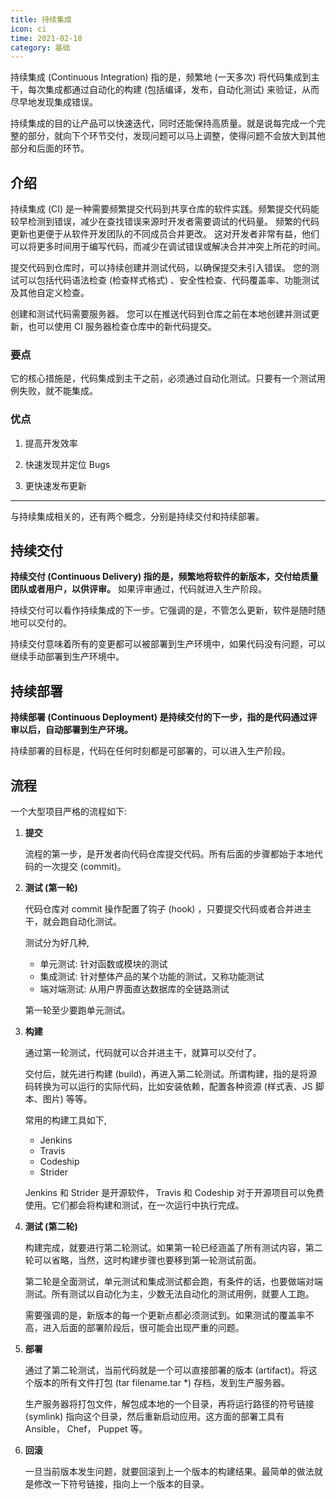 ```yaml
---
title: 持续集成
icon: ci
time: 2021-02-18
category: 基础
---
```


持续集成 (Continuous Integration) 指的是，频繁地 (一天多次) 将代码集成到主干，每次集成都通过自动化的构建 (包括编译，发布，自动化测试) 来验证，从而尽早地发现集成错误。

持续集成的目的让产品可以快速迭代，同时还能保持高质量。就是说每完成一个完整的部分，就向下个环节交付，发现问题可以马上调整，使得问题不会放大到其他部分和后面的环节。

<!-- more -->

## 介绍

持续集成 (CI) 是一种需要频繁提交代码到共享仓库的软件实践。频繁提交代码能较早检测到错误，减少在查找错误来源时开发者需要调试的代码量。 频繁的代码更新也更便于从软件开发团队的不同成员合并更改。 这对开发者非常有益，他们可以将更多时间用于编写代码，而减少在调试错误或解决合并冲突上所花的时间。

提交代码到仓库时，可以持续创建并测试代码，以确保提交未引入错误。 您的测试可以包括代码语法检查 (检查样式格式) 、安全性检查、代码覆盖率、功能测试及其他自定义检查。

创建和测试代码需要服务器。 您可以在推送代码到仓库之前在本地创建并测试更新，也可以使用 CI 服务器检查仓库中的新代码提交。

### 要点

它的核心措施是，代码集成到主干之前，必须通过自动化测试。只要有一个测试用例失败，就不能集成。

### 优点

1. 提高开发效率

1. 快速发现并定位 Bugs

1. 更快速发布更新

---

与持续集成相关的，还有两个概念，分别是持续交付和持续部署。

## 持续交付

**持续交付 (Continuous Delivery) 指的是，频繁地将软件的新版本，交付给质量团队或者用户，以供评审。** 如果评审通过，代码就进入生产阶段。

持续交付可以看作持续集成的下一步。它强调的是，不管怎么更新，软件是随时随地可以交付的。

持续交付意味着所有的变更都可以被部署到生产环境中，如果代码没有问题，可以继续手动部署到生产环境中。

## 持续部署

**持续部署 (Continuous Deployment) 是持续交付的下一步，指的是代码通过评审以后，自动部署到生产环境。**

持续部署的目标是，代码在任何时刻都是可部署的，可以进入生产阶段。

## 流程

一个大型项目严格的流程如下:

1. **提交**

   流程的第一步，是开发者向代码仓库提交代码。所有后面的步骤都始于本地代码的一次提交 (commit)。

1. **测试 (第一轮)**

   代码仓库对 commit 操作配置了钩子 (hook) ，只要提交代码或者合并进主干，就会跑自动化测试。

   测试分为好几种,

   - 单元测试: 针对函数或模块的测试
   - 集成测试: 针对整体产品的某个功能的测试，又称功能测试
   - 端对端测试: 从用户界面直达数据库的全链路测试

   第一轮至少要跑单元测试。

1. **构建**

   通过第一轮测试，代码就可以合并进主干，就算可以交付了。

   交付后，就先进行构建 (build)，再进入第二轮测试。所谓构建，指的是将源码转换为可以运行的实际代码，比如安装依赖，配置各种资源 (样式表、JS 脚本、图片) 等等。

   常用的构建工具如下,

   - Jenkins
   - Travis
   - Codeship
   - Strider

   Jenkins 和 Strider 是开源软件， Travis 和 Codeship 对于开源项目可以免费使用。它们都会将构建和测试，在一次运行中执行完成。

1. **测试 (第二轮)**

   构建完成，就要进行第二轮测试。如果第一轮已经涵盖了所有测试内容，第二轮可以省略，当然，这时构建步骤也要移到第一轮测试前面。

   第二轮是全面测试，单元测试和集成测试都会跑，有条件的话，也要做端对端测试。所有测试以自动化为主，少数无法自动化的测试用例，就要人工跑。

   需要强调的是，新版本的每一个更新点都必须测试到。如果测试的覆盖率不高，进入后面的部署阶段后，很可能会出现严重的问题。

1. **部署**

   通过了第二轮测试，当前代码就是一个可以直接部署的版本 (artifact)。将这个版本的所有文件打包 (tar filename.tar \*) 存档，发到生产服务器。

   生产服务器将打包文件，解包成本地的一个目录，再将运行路径的符号链接 (symlink) 指向这个目录，然后重新启动应用。这方面的部署工具有 Ansible， Chef， Puppet 等。

1. **回滚**

   一旦当前版本发生问题，就要回滚到上一个版本的构建结果。最简单的做法就是修改一下符号链接，指向上一个版本的目录。
